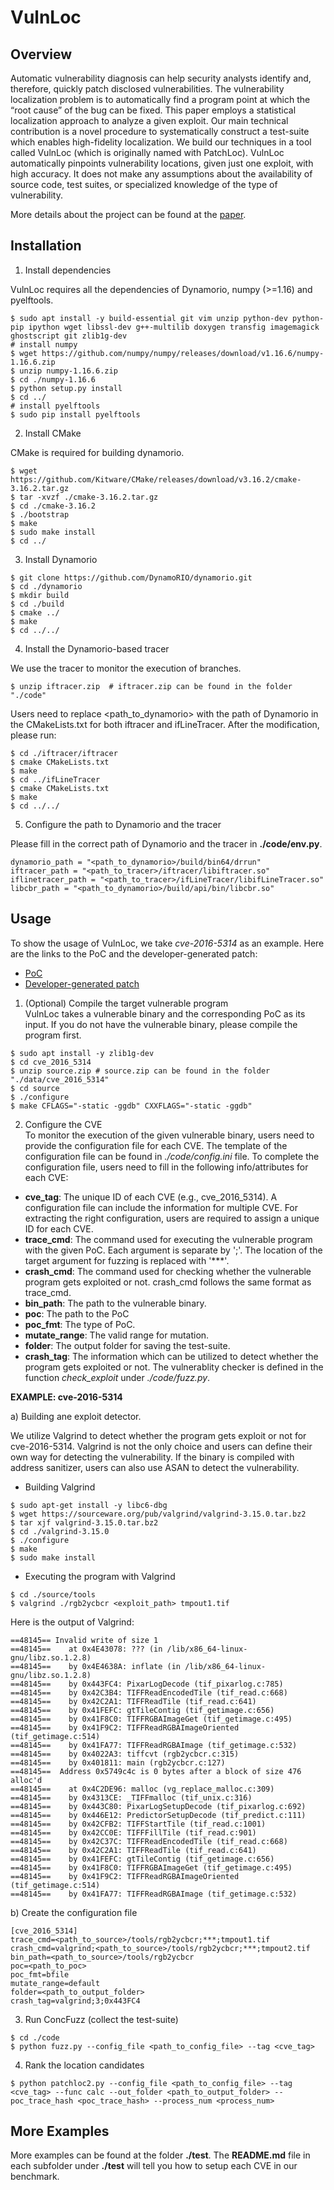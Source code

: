 # VulnLoc

## Overview


Automatic vulnerability diagnosis can help security analysts identify and, therefore, quickly patch disclosed vulnerabilities. The vulnerability localization problem is to automatically find a program
point at which the “root cause” of the bug can be fixed. This paper
employs a statistical localization approach to analyze a given exploit.
Our main technical contribution is a novel procedure to systematically construct a test-suite which enables high-fidelity localization.
We build our techniques in a tool called VulnLoc (which is originally named with PatchLoc).
VulnLoc automatically pinpoints vulnerability locations, given just one exploit, with
high accuracy. It does not make any assumptions about the
availability of source code, test suites, or specialized knowledge
of the type of vulnerability.

More details about the project can be found at the [paper](https://www.comp.nus.edu.sg/~prateeks/papers/VulnLoc.pdf).

## Installation

1) Install dependencies

VulnLoc requires all the dependencies of Dynamorio, numpy (>=1.16) and pyelftools.
```console
$ sudo apt install -y build-essential git vim unzip python-dev python-pip ipython wget libssl-dev g++-multilib doxygen transfig imagemagick ghostscript git zlib1g-dev  
# install numpy
$ wget https://github.com/numpy/numpy/releases/download/v1.16.6/numpy-1.16.6.zip  
$ unzip numpy-1.16.6.zip  
$ cd ./numpy-1.16.6  
$ python setup.py install  
$ cd ../
# install pyelftools
$ sudo pip install pyelftools
```

2) Install CMake

CMake is required for building dynamorio.
```console
$ wget https://github.com/Kitware/CMake/releases/download/v3.16.2/cmake-3.16.2.tar.gz  
$ tar -xvzf ./cmake-3.16.2.tar.gz  
$ cd ./cmake-3.16.2  
$ ./bootstrap  
$ make  
$ sudo make install  
$ cd ../  
```

3) Install Dynamorio
```console
$ git clone https://github.com/DynamoRIO/dynamorio.git  
$ cd ./dynamorio  
$ mkdir build  
$ cd ./build  
$ cmake ../  
$ make
$ cd ../../  
```

4) Install the Dynamorio-based tracer

We use the tracer to monitor the execution of branches.
```console
$ unzip iftracer.zip  # iftracer.zip can be found in the folder "./code"
```
Users need to replace <path_to_dynamorio> with the path of Dynamorio in the CMakeLists.txt for both iftracer and ifLineTracer. After the modification, please run:
```console
$ cd ./iftracer/iftracer  
$ cmake CMakeLists.txt  
$ make  
$ cd ../ifLineTracer  
$ cmake CMakeLists.txt  
$ make  
$ cd ../../  
```

5) Configure the path to Dynamorio and the tracer

Please fill in the correct path of Dynamorio and the tracer in **./code/env.py**.
```
dynamorio_path = "<path_to_dynamorio>/build/bin64/drrun"  
iftracer_path = "<path_to_tracer>/iftracer/libiftracer.so"  
iflinetracer_path = "<path_to_tracer>/ifLineTracer/libifLineTracer.so"  
libcbr_path = "<path_to_dynamorio>/build/api/bin/libcbr.so"  
```

## Usage
To show the usage of VulnLoc, we take *cve-2016-5314* as an example. Here are the links to the PoC and the developer-generated patch:
- [PoC](http://bugzilla.maptools.org/show_bug.cgi?id=2554)
- [Developer-generated patch](https://github.com/vadz/libtiff/commit/391e77fcd217e78b2c51342ac3ddb7100ecacdd2)

1) (Optional) Compile the target vulnerable program  
VulnLoc takes a vulnerable binary and the corresponding PoC as its input. If you do not have the vulnerable binary, please compile the program first.   
```console
$ sudo apt install -y zlib1g-dev
$ cd cve_2016_5314
$ unzip source.zip # source.zip can be found in the folder "./data/cve_2016_5314"
$ cd source
$ ./configure
$ make CFLAGS="-static -ggdb" CXXFLAGS="-static -ggdb"
```

2) Configure the CVE  
To monitor the execution of the given vulnerable binary, users need to provide the configuration file for each CVE. The template of the configuration file can be found in *./code/config.ini* file. To complete the configuration file, users need to fill in the following info/attributes for each CVE:
- **cve_tag**: The unique ID of each CVE (e.g., cve_2016_5314). A configuration file can include the information for multiple CVE. For extracting the right configuration, users are required to assign a unique ID for each CVE.  
- **trace_cmd**: The command used for executing the vulnerable program with the given PoC. Each argument is separate by ';'. The location of the target argument for fuzzing is replaced with '***'.
- **crash_cmd**: The command used for checking whether the vulnerable program gets exploited or not. crash_cmd follows the same format as trace_cmd.
- **bin_path**: The path to the vulnerable binary.
- **poc**: The path to the PoC
- **poc_fmt**: The type of PoC.
- **mutate_range**: The valid range for mutation.
- **folder**: The output folder for saving the test-suite.
- **crash_tag**: The information which can be utilized to detect whether the program gets exploited or not. The vulnerablity checker is defined in the function *check_exploit* under *./code/fuzz.py*.

**EXAMPLE: cve-2016-5314**

a) Building ane exploit detector.

We utilize Valgrind to detect whether the program gets exploit or not for cve-2016-5314. Valgrind is not the only choice and users can define their own way for detecting the vulnerability. If the binary is compiled with address sanitizer, users can also use ASAN to detect the vulnerability. 
- Building Valgrind
```console
$ sudo apt-get install -y libc6-dbg
$ wget https://sourceware.org/pub/valgrind/valgrind-3.15.0.tar.bz2
$ tar xjf valgrind-3.15.0.tar.bz2
$ cd ./valgrind-3.15.0
$ ./configure
$ make
$ sudo make install
```
- Executing the program with Valgrind
```console
$ cd ./source/tools
$ valgrind ./rgb2ycbcr <exploit_path> tmpout1.tif
```
Here is the output of Valgrind:
```
==48145== Invalid write of size 1
==48145==    at 0x4E43078: ??? (in /lib/x86_64-linux-gnu/libz.so.1.2.8)
==48145==    by 0x4E4638A: inflate (in /lib/x86_64-linux-gnu/libz.so.1.2.8)
==48145==    by 0x443FC4: PixarLogDecode (tif_pixarlog.c:785)
==48145==    by 0x42C3B4: TIFFReadEncodedTile (tif_read.c:668)
==48145==    by 0x42C2A1: TIFFReadTile (tif_read.c:641)
==48145==    by 0x41FEFC: gtTileContig (tif_getimage.c:656)
==48145==    by 0x41F8C0: TIFFRGBAImageGet (tif_getimage.c:495)
==48145==    by 0x41F9C2: TIFFReadRGBAImageOriented (tif_getimage.c:514)
==48145==    by 0x41FA77: TIFFReadRGBAImage (tif_getimage.c:532)
==48145==    by 0x4022A3: tiffcvt (rgb2ycbcr.c:315)
==48145==    by 0x401811: main (rgb2ycbcr.c:127)
==48145==  Address 0x5749c4c is 0 bytes after a block of size 476 alloc'd
==48145==    at 0x4C2DE96: malloc (vg_replace_malloc.c:309)
==48145==    by 0x4313CE: _TIFFmalloc (tif_unix.c:316)
==48145==    by 0x443C80: PixarLogSetupDecode (tif_pixarlog.c:692)
==48145==    by 0x446E12: PredictorSetupDecode (tif_predict.c:111)
==48145==    by 0x42CFB2: TIFFStartTile (tif_read.c:1001)
==48145==    by 0x42CC0E: TIFFFillTile (tif_read.c:901)
==48145==    by 0x42C37C: TIFFReadEncodedTile (tif_read.c:668)
==48145==    by 0x42C2A1: TIFFReadTile (tif_read.c:641)
==48145==    by 0x41FEFC: gtTileContig (tif_getimage.c:656)
==48145==    by 0x41F8C0: TIFFRGBAImageGet (tif_getimage.c:495)
==48145==    by 0x41F9C2: TIFFReadRGBAImageOriented (tif_getimage.c:514)
==48145==    by 0x41FA77: TIFFReadRGBAImage (tif_getimage.c:532)
```

b) Create the configuration file
```
[cve_2016_5314]
trace_cmd=<path_to_source>/tools/rgb2ycbcr;***;tmpout1.tif
crash_cmd=valgrind;<path_to_source>/tools/rgb2ycbcr;***;tmpout2.tif
bin_path=<path_to_source>/tools/rgb2ycbcr
poc=<path_to_poc>
poc_fmt=bfile
mutate_range=default
folder=<path_to_output_folder>
crash_tag=valgrind;3;0x443FC4
```

3) Run ConcFuzz (collect the test-suite)
```console
$ cd ./code
$ python fuzz.py --config_file <path_to_config_file> --tag <cve_tag>
```

4) Rank the location candidates 
```console
$ python patchloc2.py --config_file <path_to_config_file> --tag <cve_tag> --func calc --out_folder <path_to_output_folder> --poc_trace_hash <poc_trace_hash> --process_num <process_num> 
```

## More Examples
More examples can be found at the folder **./test**. The **README.md** file in
each subfolder under **./test** will tell you how to setup each CVE in our
benchmark.



